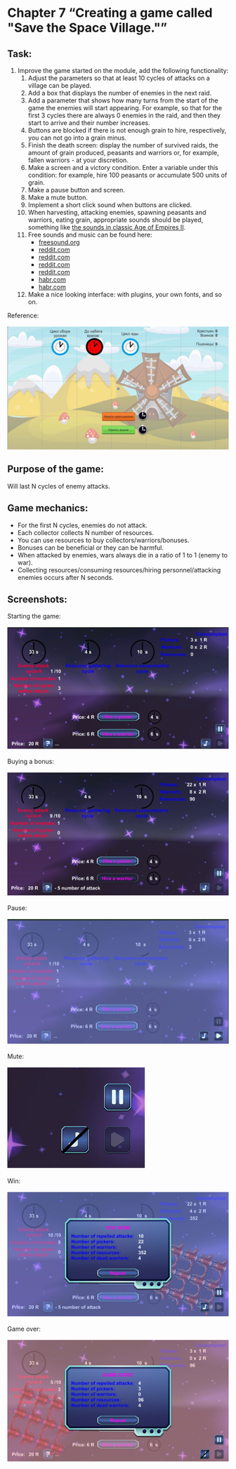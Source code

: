 # Chapter 7 “Creating a game called "Save the Space Village."”
## Task:
1. Improve the game started on the module, add the following functionality:
    1. Adjust the parameters so that at least 10 cycles of attacks on a village can be played.
    2. Add a box that displays the number of enemies in the next raid.
    3. Add a parameter that shows how many turns from the start of the game the enemies will start appearing. For example, so that for the first 3 cycles there are always 0 enemies in the raid, and then they start to arrive and their number increases.
    4. Buttons are blocked if there is not enough grain to hire, respectively, you can not go into a grain minus.
    5. Finish the death screen: display the number of survived raids, the amount of grain produced, peasants and warriors or, for example, fallen warriors - at your discretion.
    6. Make a screen and a victory condition. Enter a variable under this condition: for example, hire 100 peasants or accumulate 500 units of grain.
    7. Make a pause button and screen.
    8. Make a mute button.
    9. Implement a short click sound when buttons are clicked.
    10. When harvesting, attacking enemies, spawning peasants and warriors, eating grain, appropriate sounds should be played, something like [the sounds in classic Age of Empires II](https://youtu.be/2oTUvjgvVWE?t=16).
    11. Free sounds and music can be found here:
        * [freesound.org](https://freesound.org/)
        * [reddit.com](https://www.reddit.com/r/gamedev/comments/b29u25/25gb_of_high_quality_sound_effects_the_sonniss/)
        * [reddit.com](https://www.reddit.com/r/VideoEditing/comments/gmfjq8/sonniss_sound_fx_bundles_high_quality_sounds_for/)
        * [reddit.com](https://www.reddit.com/r/gamedev/comments/85kzjw/30gb_of_high_quality_sound_effects_the_sonniss/)
        * [reddit.com](https://www.reddit.com/r/gamedev/comments/5whve2/20gb_of_high_quality_sound_effects_the_sonniss/)
        * [habr.com](https://habr.com/ru/company/audiomania/blog/451098/)
        * [habr.com](https://habr.com/ru/company/audiomania/blog/470229/)
    12. Make a nice looking interface: with plugins, your own fonts, and so on.

Reference:
<br><br>
![Reference.png](Screenshots%2FReference.png)

## Purpose of the game:
Will last N cycles of enemy attacks.

## Game mechanics:
* For the first N cycles, enemies do not attack.
* Each collector collects N number of resources.
* You can use resources to buy collectors/warriors/bonuses.
* Bonuses can be beneficial or they can be harmful.
* When attacked by enemies, wars always die in a ratio of 1 to 1 (enemy to war).
* Collecting resources/consuming resources/hiring personnel/attacking enemies occurs after N seconds.

## Screenshots:
Starting the game:
<br><br>
![Game.png](Screenshots%2FGame.png)
<br><br>
Buying a bonus:
<br><br>
![Bonus.png](Screenshots%2FBonus.png)
<br><br>
Pause:
<br><br>
![Pause.png](Screenshots%2FPause.png)
<br><br>
Mute:
<br><br>
![Music off.png](Screenshots%2FMusic%20off.png)
<br><br>
Win:
<br><br>
![Win.png](Screenshots%2FWin.png)
<br><br>
Game over:
<br><br>
![Game over.png](Screenshots%2FGame%20over.png)